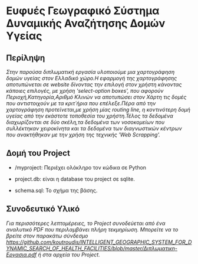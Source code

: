 # Ευφυές Γεωγραφικό Σύστημα Δυναμικής Αναζήτησης Δομών Υγείας

## Περίληψη

_Στην παρούσα διπλωματική εργασία υλοποιούμε μια χαρτογράφηση δομών υγείας στον Ελλαδικό χώρο.Η εφαρμογή της χαρτογράφησης αποτυπώνεται σε website δίνοντας την επιλογή στον χρήστη κάνοντας κάποιες επιλογές, με χρήση 'select-option boxes', που αφορούν Περιοχή,Κατηγορία,Αριθμό Κλινών να αποτυπώσει στον Χάρτη τις δομές που αντιστοιχούν με τα κριτ΄ήρια που επέλεξε.Πέρα από την χαρτογράφηση προτείνεται,με χρήση μίας routing line, η κοντινότερη δομή υγείας από την εκάστοτε τοποθεσία του χρήστη.Τέλος τα δεδομένα διαχωρίζονται σε δύο σκέλη,τα δεδομένα των νοσοκομείων που συλλέκτηκαν χειροκίνητα και τα δεδομένα των διαγνωστικών κέντρων που ανακτήθηκαν με την χρήση της τεχνικής 'Web Scrapping'._

## Δομή του Project

- /myproject: Περιέχει ολόκληρο τον κώδικα σε Python

- project.db: είναι η database του project σε sqlite.

- schema.sql: Το σχήμα της βάσης.

## Συνοδευτικό Υλικό
_Για περισσότερες λεπτομέρειες, το Project συνοδεύεται από ένα αναλυτικό PDF που περιλαμβάνει πλήρη τεκμηρίωση. Μπορείτε να το βρείτε στον παρακάτω σύνδεσμο https://github.com/koutroudis/INTELLIGENT_GEOGRAPHIC_SYSTEM_FOR_DYNAMIC_SEARCH_OF_HEALTH_FACILITIES/blob/master/Διπλωματικη-Εργασια.pdf ή στα αρχεία του Project._

